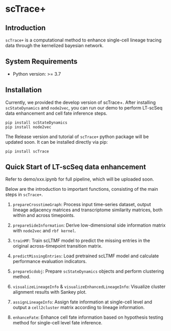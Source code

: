 # scTrace+

## Introduction
`scTrace+` is a computational method to enhance single-cell lineage tracing data through the kernelized bayesian network.

## System Requirements
- Python version: >= 3.7

## Installation

Currently, we provided the develop version of scTrace+. After installing `scStateDynamics` and `node2vec`,
you can run our demo to perform LT-scSeq data enhancement and cell fate inference steps.
```
pip install scStateDynamics
pip install node2vec
```

The Release version and tutorial of `scTrace+` python package will be updated soon. It can be installed directly via pip:
```
pip install scTrace
```

## Quick Start of LT-scSeq data enhancement

Refer to demo/xxx.ipynb for full pipeline, which will be uploaded soon.

Below are the introduction to important functions, consisting of the main steps in `scTrace+`.

1. `prepareCrosstimeGraph`: Process input time-series dataset, output lineage adjacency matrices
and transcriptome similarity matrices, both within and across timepoints.

2. `prepareSideInformation`: Derive low-dimensional side information matrix with `node2vec` and `rbf kernel`.

3. `trainMF`: Train scLTMF model to predict the missing entries in the original across-timepoint transition matrix.

4. `predictMissingEntries`: Load pretrained scLTMF model and calculate performance evaluation indicators.

5. `prepareScdobj`: Prepare `scStateDynamics` objects and perform clustering method.

6. `visualizeLineageInfo` & `visualizeEnhancedLineageInfo`: Visualize cluster alignment results with Sankey plot. 

7. `assignLineageInfo`: Assign fate information at single-cell level and output a `cell2cluster` matrix according to lineage information.

8. `enhanceFate`: Enhance cell fate information based on hypothesis testing method for single-cell level fate inference.
